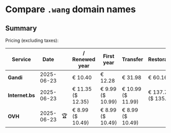 # Compare `.wang` domain names

## Summary

Pricing (excluding taxes):

| Service | Date |  | / Renewed year | First year | Transfer | Restoration |
|--|--|--|--|--|--|--|
| **Gandi** | 2025-06-23 |  | € 10.40 | € 12.28 | € 31.98 | € 60.16 |
| **Internet.bs** | 2025-06-23 |  | € 11.35<br>($ 12.35) | € 9.99<br>($ 10.99) | € 10.99<br>($ 11.99) | € 137.79<br>($ 135.89) |
| **OVH** | 2025-06-23 | 🏆 | € 8.99<br>($ 10.49) | € 8.99<br>($ 10.49) | € 8.99<br>($ 10.49) |  |
